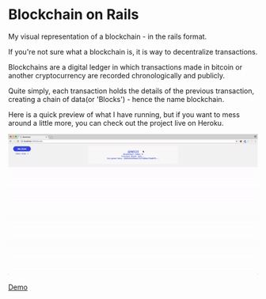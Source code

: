 # Blockchain on Rails

My visual representation of a blockchain - in the rails format.

If you're not sure what a blockchain is, it is way to decentralize transactions.

Blockchains are a digital ledger in which transactions made in bitcoin or another cryptocurrency are recorded chronologically and publicly.

Quite simply, each transaction holds the details of the previous transaction, creating a chain of data(or 'Blocks') - hence the name blockchain.



Here is a quick preview of what I have running, but if you want to mess around a little more, you can check out the project live on Heroku.

![BlockChain](./blockchain.gif)

<a href="https://blockchainonrails.herokuapp.com/">Demo</a>
